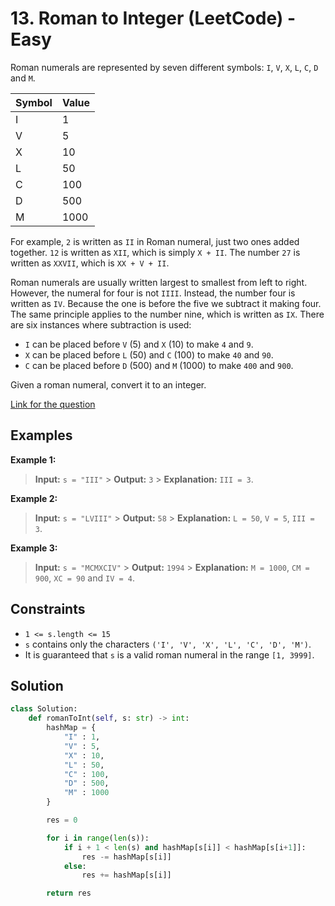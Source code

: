 # 13. Roman to Integer (LeetCode) - Easy

Roman numerals are represented by seven different symbols: `I`, `V`, `X`, `L`, `C`, `D` and `M`.

| Symbol | Value |
| ------ | ----- |
| I      | 1     |
| V      | 5     |
| X      | 10    |
| L      | 50    |
| C      | 100   |
| D      | 500   |
| M      | 1000  |

For example, `2` is written as `II` in Roman numeral, just two ones added together. `12` is written as `XII`, which is simply `X + II`. The number `27` is written as `XXVII`, which is `XX + V + II`.

Roman numerals are usually written largest to smallest from left to right. However, the numeral for four is not `IIII`. Instead, the number four is written as `IV`. Because the one is before the five we subtract it making four. The same principle applies to the number nine, which is written as `IX`. There are six instances where subtraction is used:

- `I` can be placed before `V` (5) and `X` (10) to make `4` and `9`.
- `X` can be placed before `L` (50) and `C` (100) to make `40` and `90`.
- `C` can be placed before `D` (500) and `M` (1000) to make `400` and `900`.

Given a roman numeral, convert it to an integer.

[Link for the question](https://leetcode.com/problems/roman-to-integer/)

## Examples

**Example 1:**

> **Input:** `s = "III"` > **Output:** `3` > **Explanation:** `III = 3`.

**Example 2:**

> **Input:** `s = "LVIII"` > **Output:** `58` > **Explanation:** `L = 50`, `V = 5`, `III = 3`.

**Example 3:**

> **Input:** `s = "MCMXCIV"` > **Output:** `1994` > **Explanation:** `M = 1000`, `CM = 900`, `XC = 90` and `IV = 4`.

## Constraints

- `1 <= s.length <= 15`
- `s` contains only the characters `('I', 'V', 'X', 'L', 'C', 'D', 'M')`.
- It is guaranteed that `s` is a valid roman numeral in the range `[1, 3999]`.

## Solution

```python
class Solution:
    def romanToInt(self, s: str) -> int:
        hashMap = {
            "I" : 1,
            "V" : 5,
            "X" : 10,
            "L" : 50,
            "C" : 100,
            "D" : 500,
            "M" : 1000
        }

        res = 0

        for i in range(len(s)):
            if i + 1 < len(s) and hashMap[s[i]] < hashMap[s[i+1]]:
                res -= hashMap[s[i]]
            else:
                res += hashMap[s[i]]

        return res
```
